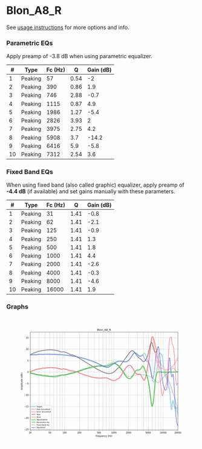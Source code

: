 # Blon_A8_R
See [usage instructions](https://github.com/jaakkopasanen/AutoEq#usage) for more options and info.

### Parametric EQs
Apply preamp of -3.8 dB when using parametric equalizer.

|   # | Type    |   Fc (Hz) |    Q |   Gain (dB) |
|-----|---------|-----------|------|-------------|
|   1 | Peaking |        57 | 0.54 |        -2   |
|   2 | Peaking |       390 | 0.86 |         1.9 |
|   3 | Peaking |       746 | 2.88 |        -0.7 |
|   4 | Peaking |      1115 | 0.87 |         4.9 |
|   5 | Peaking |      1986 | 1.27 |        -5.4 |
|   6 | Peaking |      2826 | 3.93 |         2   |
|   7 | Peaking |      3975 | 2.75 |         4.2 |
|   8 | Peaking |      5908 | 3.7  |       -14.2 |
|   9 | Peaking |      6416 | 5.9  |        -5.8 |
|  10 | Peaking |      7312 | 2.54 |         3.6 |

### Fixed Band EQs
When using fixed band (also called graphic) equalizer, apply preamp of **-4.4 dB** (if available) and set gains manually with these parameters.

|   # | Type    |   Fc (Hz) |    Q |   Gain (dB) |
|-----|---------|-----------|------|-------------|
|   1 | Peaking |        31 | 1.41 |        -0.8 |
|   2 | Peaking |        62 | 1.41 |        -2.1 |
|   3 | Peaking |       125 | 1.41 |        -0.9 |
|   4 | Peaking |       250 | 1.41 |         1.3 |
|   5 | Peaking |       500 | 1.41 |         1.8 |
|   6 | Peaking |      1000 | 1.41 |         4.4 |
|   7 | Peaking |      2000 | 1.41 |        -2.6 |
|   8 | Peaking |      4000 | 1.41 |        -0.3 |
|   9 | Peaking |      8000 | 1.41 |        -4.6 |
|  10 | Peaking |     16000 | 1.41 |         1.9 |

### Graphs
![](./Blon_A8_R.png)
